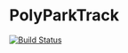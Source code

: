 PolyParkTrack
============
[![Build Status](https://travis-ci.org/cpe305/fall2016-project-wenmin518.svg?branch=master)](https://travis-ci.org/cpe305/fall2016-project-wenmin518)
